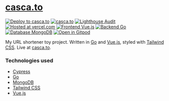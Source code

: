 # [casca.to](https://casca.to)

[![Deploy to casca.to](https://img.shields.io/github/deployments/cascandaliato/casca.to/Production?label=deploy%20to%20casca.to&logo=dependabot&style=flat-square&labelColor=%232B3137)](https://casca.to)
[![casca.to](https://img.shields.io/endpoint?url=https://dashboard.cypress.io/badge/simple/o33xfj/master&style=flat-square&logo=cypress&labelColor=%232B3137)](https://dashboard.cypress.io/projects/o33xfj/runs)
[![Lighthouse Audit](https://img.shields.io/badge/dynamic/json?label=lighthouse%20audit&query=average&url=https%3A%2F%2Flighthouse-reports-parser.casca.vercel.app%2Fapi%2Ffor-the-badge%3Furl%3Dhttps%3A%2F%2Fraw.githubusercontent.com%2Fcasca%2Flighthouse-reports%2Fmaster%2Fcasca.to.json&logo=lighthouse&style=flat-square&labelColor=%232B3137)](https://googlechrome.github.io/lighthouse/viewer/?jsonurl=https://raw.githubusercontent.com/casca/lighthouse-reports/master/casca.to.json)
[![Hosted at vercel.com](https://img.shields.io/badge/hosted%20at-vercel.com-black?logo=vercel&logoColor=lightgray&style=flat-square&labelColor=%232B3137)](https://vercel.com)
[![Frontend Vue.js](https://img.shields.io/badge/frontend-Vue.js-%2341b583?logo=Vue.js&style=flat-square&labelColor=%232B3137)](https://vuejs.org)
[![Backend Go](https://img.shields.io/badge/backend-Go-%2300abd6?logo=Go&style=flat-square&labelColor=%232B3137)](https://golang.org)
[![Database MongoDB](https://img.shields.io/badge/database-MongoDB-%2310aa50?logo=MongoDB&style=flat-square&labelColor=%232B3137)](https://www.mongodb.com)
[![Open in Gitpod](https://img.shields.io/badge/open%20code%20in-Gitpod-%09%231966d2?style=flat-square&labelColor=%232B3137&logo=gitpod)](https://gitpod.io/#https://github.com/cascandaliato/casca.to)

My URL shortener toy project. Written in [Go](https://golang.org/) and [Vue.js](https://vuejs.org/), styled with [Tailwind CSS](https://tailwindcss.com/). Live at [casca.to](https://casca.to).

### Technologies used

- [Cypress](https://www.cypress.io/)
- [Go](https://golang.org/)
- [MongoDB](https://www.mongodb.com/)
- [Tailwind CSS](https://tailwindcss.com/)
- [Vue.js](https://vuejs.org/)
